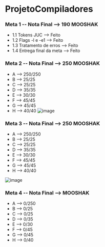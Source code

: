 # ProjetoCompiladores

### Meta 1 -- Nota Final --> 190 MOOSHAK
*   1.1 Tokens JUC --> Feito
*   1.2 Flags -l e -e1 --> Feito
*   1.3 Tratamento de erros --> Feito
*   1.4 Entrega final da meta --> Feito


### Meta 2 -- Nota Final --> 250 MOOSHAK
* A --> 250/250
* B --> 25/25
* C --> 25/25
* D --> 35/35
* E --> 30/30
* F --> 45/45 
* G --> 45/45
* H --> 40/40
![image](https://user-images.githubusercontent.com/108558031/200077202-c066b7ea-5b3d-4502-b044-2d0d9d31b47d.png)


### Meta 3 -- Nota Final --> 250 MOOSHAK
* A --> 250/250
* B --> 25/25
* C --> 25/25
* D --> 35/35
* E --> 30/30
* F --> 45/45 
* G --> 45/45
* H --> 40/40

![image](https://user-images.githubusercontent.com/108558031/203457742-749d640d-3a8d-4f1e-b3e3-60a1035f2b89.png)


### Meta 4 -- Nota Final --> MOOSHAK
* A --> 0/250
* B --> 0/25
* C --> 0/25
* D --> 0/35
* E --> 0/30
* F --> 0/45 
* G --> 0/45
* H --> 0/40
